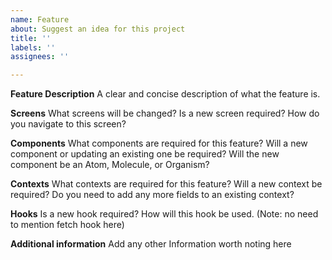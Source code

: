 ```yaml
---
name: Feature
about: Suggest an idea for this project
title: ''
labels: ''
assignees: ''

---
```


**Feature Description**
A clear and concise description of what the feature is. 


**Screens**
What screens will be changed? Is a new screen required? How do you navigate to this screen? 


**Components**
What components are required for this feature? Will a new component or updating an existing one be required? Will the new component be an Atom, Molecule, or Organism?


**Contexts**
What contexts are required for this feature? Will a new context be required? Do you need to add any more fields to an existing context? 


**Hooks**
Is a new hook required? How will this hook be used. (Note: no need to mention fetch hook here)


**Additional information**
Add any other Information worth noting here
